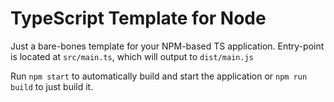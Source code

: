 # TypeScript Template for Node

Just a bare-bones template for your NPM-based TS application.
Entry-point is located at `src/main.ts`, which will output to `dist/main.js`

Run `npm start` to automatically build and start the application or `npm run build` to just build it.